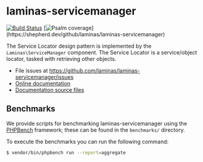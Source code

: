 # laminas-servicemanager

[![Build Status](https://github.com/laminas/laminas-servicemanager/actions/workflows/continuous-integration.yml/badge.svg)](https://github.com/laminas/laminas-servicemanager/actions/workflows/continuous-integration.yml)
[![Psalm coverage](https://shepherd.dev/github/laminas/laminas-servicemanager/coverage.svg?)](https://shepherd.dev/github/laminas/laminas-servicemanager)

The Service Locator design pattern is implemented by the `Laminas\ServiceManager`
component. The Service Locator is a service/object locator, tasked with
retrieving other objects.

- File issues at https://github.com/laminas/laminas-servicemanager/issues
- [Online documentation](https://docs.laminas.dev/laminas-servicemanager)
- [Documentation source files](docs/book/)

## Benchmarks

We provide scripts for benchmarking laminas-servicemanager using the
[PHPBench](https://github.com/phpbench/phpbench) framework; these can be
found in the `benchmarks/` directory.

To execute the benchmarks you can run the following command:

```bash
$ vendor/bin/phpbench run --report=aggregate
```
